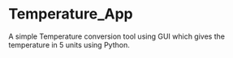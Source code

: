 # Temperature_App
A simple Temperature conversion tool using GUI which gives the temperature in 5 units using Python.
